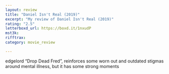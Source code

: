 ```yaml
---
layout: review
title: "Daniel Isn't Real (2019)"
excerpt: "My review of Daniel Isn't Real (2019)"
rating: "2.5"
letterboxd_url: https://boxd.it/1nxudP
mst3k: 
rifftrax: 
category: movie_review

---
```


edgelord “Drop Dead Fred”, reinforces some worn out and outdated stigmas around mental illness, but it has some strong moments